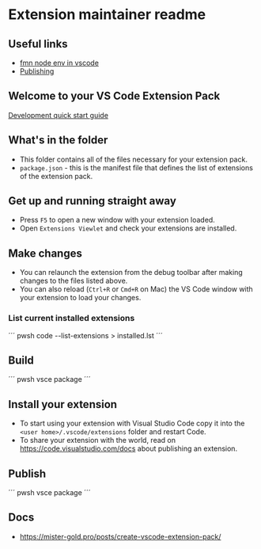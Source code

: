# Extension maintainer readme

## Useful links

* [fmn node env in vscode](https://github.com/Schniz/fnm/issues/1317)
* [Publishing](https://code.visualstudio.com/api/working-with-extensions/publishing-extension)

## Welcome to your VS Code Extension Pack

[Development quick start guide](https://code.visualstudio.com/api/get-started/your-first-extension)

## What's in the folder

* This folder contains all of the files necessary for your extension pack.
* `package.json` - this is the manifest file that defines the list of extensions of the extension pack.

## Get up and running straight away

* Press `F5` to open a new window with your extension loaded.
* Open `Extensions Viewlet` and check your extensions are installed.

## Make changes

* You can relaunch the extension from the debug toolbar after making changes to the files listed above.
* You can also reload (`Ctrl+R` or `Cmd+R` on Mac) the VS Code window with your extension to load your changes.

### List current installed extensions

´´´ pwsh
code --list-extensions > installed.lst
´´´

## Build

´´´ pwsh
vsce package
´´´

## Install your extension

* To start using your extension with Visual Studio Code copy it into the `<user home>/.vscode/extensions` folder and restart Code.
* To share your extension with the world, read on <https://code.visualstudio.com/docs> about publishing an extension.

## Publish

´´´ pwsh
vsce package
´´´

## Docs

* <https://mister-gold.pro/posts/create-vscode-extension-pack/>
